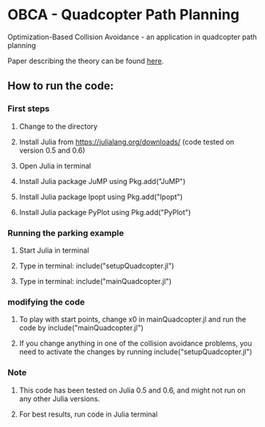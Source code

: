 # OBCA - Quadcopter Path Planning
Optimization-Based Collision Avoidance - an application in quadcopter path planning

Paper describing the theory can be found [here](http://arxiv.org/abs/1711.03449).

## How to run the code:

### First steps

1. Change to the directory

2. Install Julia from https://julialang.org/downloads/ (code tested on version 0.5 and 0.6) 

3. Open Julia in terminal

4. Install Julia package JuMP using Pkg.add("JuMP")

5. Install Julia package Ipopt using Pkg.add("Ipopt")

6. Install Julia package PyPlot using Pkg.add("PyPlot")


### Running the parking example 

1. Start Julia in terminal

2. Type in terminal: include("setupQuadcopter.jl")

3. Type in terminal: include("mainQuadcopter.jl")


### modifying the code 

1. To play with start points, change x0 in mainQuadcopter.jl and run 
the code by include("mainQuadcopter.jl")

2. If you change anything in one of the collision avoidance
problems, you need to activate the changes by running 
include("setupQuadcopter.jl")


### Note
1. This code has been tested on Julia 0.5 and 0.6, and might not run on any other Julia versions.

2. For best results, run code in Julia terminal
